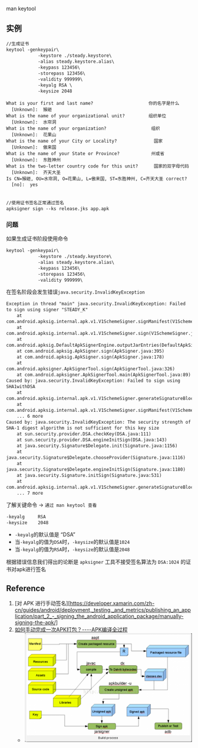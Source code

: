 man keytool


## 实例
```
//生成证书
keytool -genkeypair\
            -keystore ./steady.keystore\
            -alias steady.keystore.alias\
            -keypass 123456\
            -storepass 123456\
            -validity 999999\
            -keyalg RSA \
            -keysize 2048

What is your first and last name?                     你的名字是什么
  [Unknown]:  猴砸
What is the name of your organizational unit?         组织单位
  [Unknown]:  水帘洞
What is the name of your organization?                 组织
  [Unknown]:  花果山
What is the name of your City or Locality?              国家
  [Unknown]:  傲来国
What is the name of your State or Province?            州或省
  [Unknown]:  东胜神州
What is the two-letter country code for this unit?      国家的双字母代码
  [Unknown]:  齐天大圣
Is CN=猴砸, OU=水帘洞, O=花果山, L=傲来国, ST=东胜神州, C=齐天大圣 correct?
  [no]:  yes


//使用证书签名正常通过签名
apksigner sign --ks release.jks app.apk
```

### 问题
如果生成证书阶段使用命令
```
keytool -genkeypair\
            -keystore ./steady.keystore\
            -alias steady.keystore.alias\
            -keypass 123456\
            -storepass 123456\
            -validity 999999\
```
在签名阶段会发生错误`java.security.InvalidKeyException`
```
Exception in thread "main" java.security.InvalidKeyException: Failed to sign using signer "STEADY_K"
	at com.android.apksig.internal.apk.v1.V1SchemeSigner.signManifest(V1SchemeSigner.java:295)
	at com.android.apksig.internal.apk.v1.V1SchemeSigner.sign(V1SchemeSigner.java:256)
	at com.android.apksig.DefaultApkSignerEngine.outputJarEntries(DefaultApkSignerEngine.java:372)
	at com.android.apksig.ApkSigner.sign(ApkSigner.java:395)
	at com.android.apksig.ApkSigner.sign(ApkSigner.java:178)
	at com.android.apksigner.ApkSignerTool.sign(ApkSignerTool.java:326)
	at com.android.apksigner.ApkSignerTool.main(ApkSignerTool.java:89)
Caused by: java.security.InvalidKeyException: Failed to sign using SHA1withDSA
	at com.android.apksig.internal.apk.v1.V1SchemeSigner.generateSignatureBlock(V1SchemeSigner.java:519)
	at com.android.apksig.internal.apk.v1.V1SchemeSigner.signManifest(V1SchemeSigner.java:293)
	... 6 more
Caused by: java.security.InvalidKeyException: The security strength of SHA-1 digest algorithm is not sufficient for this key size
	at sun.security.provider.DSA.checkKey(DSA.java:111)
	at sun.security.provider.DSA.engineInitSign(DSA.java:143)
	at java.security.Signature$Delegate.init(Signature.java:1156)
	at java.security.Signature$Delegate.chooseProvider(Signature.java:1116)
	at java.security.Signature$Delegate.engineInitSign(Signature.java:1180)
	at java.security.Signature.initSign(Signature.java:531)
	at com.android.apksig.internal.apk.v1.V1SchemeSigner.generateSignatureBlock(V1SchemeSigner.java:515)
	... 7 more

```

了解关键命令 -> `通过 man keytool 查看`
```
-keyalg     RSA
-keysize    2048
```
- `-keyalg`的默认值是 “DSA”
- 当`-keyalg`的值为`DSA`时，`-keysize`的默认值是`1024`
- 当`-keyalg`的值为`RSA`时，`-keysize`的默认值是`2048`


根据错误信息我们得出的论断是 `apksigner` 工具不接受签名算法为 `DSA:1024` 的证书对apk进行签名




## Reference
1. [对 APK 进行手动签名][https://developer.xamarin.com/zh-cn/guides/android/deployment,_testing,_and_metrics/publishing_an_application/part_2_-_signing_the_android_application_package/manually-signing-the-apk/]
2. [如何手动完成一次APK打包？----APK编译全过程](http://blog.csdn.net/wz249863091/article/details/52551629)
    - ![apk手动打包流程](resource/apk手动打包流程.jpg)